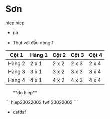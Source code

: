 # Sơn
hiep
hiep
- ga
<ul><li>Thụt với đầu dòng 1</li></ul>
          
| Cột 1| Hàng 1 | Cột 2 | Cột 3| Cột 4 |
|---|---|---|---|---|
| Hàng 2 | 2 x 1 | 2 x 2 | 2 x 3 | 2 x 4 |
| Hàng 3 | 3 x 1 | 3 x 2 | 3 x 3 | 3 x 4 |
| Hàng 4 | 4 x 1 | 4 x 2 | 4 x 3 | 4 x 4 |

<ul>**do hiep**</ul>
```
hiep23022002
fwf
23022002
```
<ul>
          <li>dsfdsf</li>
</ul>  
